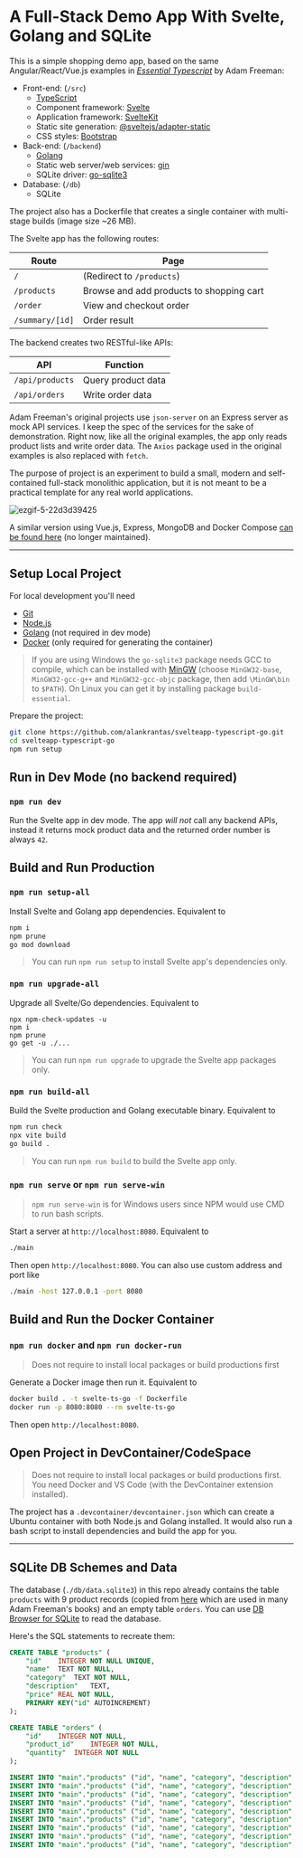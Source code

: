 # A Full-Stack Demo App With Svelte, Golang and SQLite

This is a simple shopping demo app, based on the same Angular/React/Vue.js examples in <i>[Essential Typescript](https://github.com/Apress/essential-typescript-4)</i> by Adam Freeman:

- Front-end: (`/src`)
  - [TypeScript](https://www.typescriptlang.org/)
  - Component framework: [Svelte](https://svelte.dev/)
  - Application framework: [SvelteKit](https://kit.svelte.dev/)
  - Static site generation: [@sveltejs/adapter-static](https://www.npmjs.com/package/@sveltejs/adapter-static)
  - CSS styles: [Bootstrap](https://getbootstrap.com/)
- Back-end: (`/backend`)
  - [Golang](https://go.dev/)
  - Static web server/web services: [gin](https://github.com/gin-gonic/gin)
  - SQLite driver: [go-sqlite3](https://github.com/mattn/go-sqlite3)
- Database: (`/db`)
  - SQLite

The project also has a Dockerfile that creates a single container with multi-stage builds (image size ~26 MB).

The Svelte app has the following routes:

| Route           | Page                                     |
| --------------- | ---------------------------------------- |
| `/`             | (Redirect to `/products`)                |
| `/products`     | Browse and add products to shopping cart |
| `/order`        | View and checkout order                  |
| `/summary/[id]` | Order result                             |

The backend creates two RESTful-like APIs:

| API             | Function           |
| --------------- | ------------------ |
| `/api/products` | Query product data |
| `/api/orders`   | Write order data   |

Adam Freeman's original projects use `json-server` on an Express server as mock API services. I keep the spec of the services for the sake of demonstration. Right now, like all the original examples, the app only reads product lists and write order data. The `Axios` package used in the original examples is also replaced with `fetch`.

The purpose of project is an experiment to build a small, modern and self-contained full-stack monolithic application, but it is not meant to be a practical template for any real world applications.

![ezgif-5-22d3d39425](https://user-images.githubusercontent.com/44191076/148008744-14f89c9d-5343-483a-8bdc-c05618a84acc.gif)

A similar version using Vue.js, Express, MongoDB and Docker Compose [can be found here](https://github.com/alankrantas/vueapp-typescript-express) (no longer maintained).

---

## Setup Local Project

For local development you'll need

- [Git](https://git-scm.com/download/)
- [Node.js](https://nodejs.org/en/download/)
- [Golang](https://go.dev/dl/) (not required in dev mode)
- [Docker](https://docs.docker.com/get-docker/) (only required for generating the container)

> If you are using Windows the `go-sqlite3` package needs GCC to compile, which can be installed with [MinGW](https://sourceforge.net/projects/mingw/) (choose `MinGW32-base`, `MinGW32-gcc-g++` and `MinGW32-gcc-objc` package, then add `\MinGW\bin` to `$PATH`). On Linux you can get it by installing package `build-essential`.

Prepare the project:

```bash
git clone https://github.com/alankrantas/svelteapp-typescript-go.git
cd svelteapp-typescript-go
npm run setup
```

## Run in Dev Mode (no backend required)

### `npm run dev`

Run the Svelte app in dev mode. The app _will not_ call any backend APIs, instead it returns mock product data and the returned order number is always `42`.

## Build and Run Production

### `npm run setup-all`

Install Svelte and Golang app dependencies. Equivalent to

```bash
npm i
npm prune
go mod download
```

> You can run `npm run setup` to install Svelte app's dependencies only.

### `npm run upgrade-all`

Upgrade all Svelte/Go dependencies. Equivalent to

```
npx npm-check-updates -u
npm i
npm prune
go get -u ./...
```

> You can run `npm run upgrade` to upgrade the Svelte app packages only.

### `npm run build-all`

Build the Svelte production and Golang executable binary. Equivalent to

```bash
npm run check
npx vite build
go build .
```

> You can run `npm run build` to build the Svelte app only.

### `npm run serve` or `npm run serve-win`

> `npm run serve-win` is for Windows users since NPM would use CMD to run bash scripts.

Start a server at `http://localhost:8080`. Equivalent to

```bash
./main
```

Then open `http://localhost:8080`. You can also use custom address and port like

```bash
./main -host 127.0.0.1 -port 8080
```

## Build and Run the Docker Container

### `npm run docker` and `npm run docker-run`

> Does not require to install local packages or build productions first

Generate a Docker image then run it. Equivalent to

```bash
docker build . -t svelte-ts-go -f Dockerfile
docker run -p 8080:8080 --rm svelte-ts-go
```

Then open `http://localhost:8080`.

## Open Project in DevContainer/CodeSpace

> Does not require to install local packages or build productions first. You need Docker and VS Code (with the DevContainer extension installed).

The project has a `.devcontainer/devcontainer.json` which can create a Ubuntu container with both Node.js and Golang installed. It would also run a bash script to install dependencies and build the app for you.

---

## SQLite DB Schemes and Data

The database (`./db/data.sqlite3`) in this repo already contains the table `products` with 9 product records (copied from [here](https://github.com/Apress/essential-typescript-4/blob/main/22%20-%20Vue.js%20Web%20App%20-%20Part%202/End%20of%20Chapter/vueapp/data.json) which are used in many Adam Freeman's books) and an empty table `orders`. You can use [DB Browser for SQLite](https://sqlitebrowser.org/) to read the database.

Here's the SQL statements to recreate them:

```sql
CREATE TABLE "products" (
	"id"	INTEGER NOT NULL UNIQUE,
	"name"	TEXT NOT NULL,
	"category"	TEXT NOT NULL,
	"description"	TEXT,
	"price"	REAL NOT NULL,
	PRIMARY KEY("id" AUTOINCREMENT)
);

CREATE TABLE "orders" (
	"id"	INTEGER NOT NULL,
	"product_id"	INTEGER NOT NULL,
	"quantity"	INTEGER NOT NULL
);

INSERT INTO "main"."products" ("id", "name", "category", "description", "price") VALUES ('1', 'Kayak', 'Watersports', 'A boat for one person', '275.0');
INSERT INTO "main"."products" ("id", "name", "category", "description", "price") VALUES ('2', 'Lifejacket', 'Watersports', 'Protective and fashionable', '48.95');
INSERT INTO "main"."products" ("id", "name", "category", "description", "price") VALUES ('3', 'Soccer Ball', 'Soccer', 'FIFA-approved size and weight', '19.5');
INSERT INTO "main"."products" ("id", "name", "category", "description", "price") VALUES ('4', 'Corner Flags', 'Soccer', 'Give your playing field a professional touch', '34.95');
INSERT INTO "main"."products" ("id", "name", "category", "description", "price") VALUES ('5', 'Stadium', 'Soccer', 'Flat-packed 35,000-seat stadium', '79500.0');
INSERT INTO "main"."products" ("id", "name", "category", "description", "price") VALUES ('6', 'Thinking Cap', 'Chess', 'Improve brain efficiency by 75%', '16.0');
INSERT INTO "main"."products" ("id", "name", "category", "description", "price") VALUES ('7', 'Unsteady Chair', 'Chess', 'Secretly give your opponent a disadvantage', '29.95');
INSERT INTO "main"."products" ("id", "name", "category", "description", "price") VALUES ('8', 'Human Chess Board', 'Chess', 'A fun game for the family', '75.0');
INSERT INTO "main"."products" ("id", "name", "category", "description", "price") VALUES ('9', 'Bling Bling King', 'Chess', 'Gold-plated, diamond-studded King', '1200.0');
```
